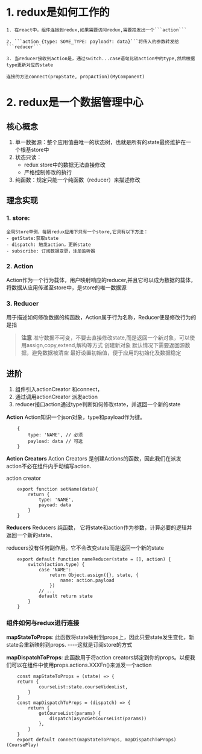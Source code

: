 # 1. redux是如何工作的

    1. 在react中，组件连接到redux,如果需要访问redux,需要拍发出一个```action```

    2. ```action {type: SOME_TYPE: payload?: data}```将传入的参数转发给```reducer```

    3. 当reducer接收到action是，通过switch...case语句比较action中的type,然后根据type更新对应的state

    连接的方法connect(propState, propAction)(MyComponent)

# 2. redux是一个数据管理中心

## 核心概念

1. 单一数据源：整个应用值由唯一的状态树，也就是所有的state最终维护在一个根基store中
2. 状态只读：
    - redux store中的数据无法直接修改
    - 严格控制修改的执行
3. 纯函数：规定只能一个纯函数（reducer）来描述修改

## 理念实现

### 1. store:

    全局Store单例，每隔redux应用下只有一个store,它具有以下方法：
    - getState:获取state
    - dispatch: 触发action，更新state
    - subscribe: 订阅数据变更，注册监听器

### 2. Action

Action作为一个行为载体，用户映射响应的reducer,并且它可以成为数据的载体，将数据从应用传递至store中，是store的唯一数据源

### 3. Reducer

用于描述如何修改数据的纯函数，Action属于行为名称，Reducer便是修改行为的是指

> **注意**
> 准守数据不可变，不要去直接修改state,而是返回一个新对象，可以使用assign,copy,extend,解构等方式 创建新对象
> 默认情况下需要返回源数据，避免数据被清空
> 最好设置初始值，便于应用的初始化及数据稳定

## 进阶

1. 组件引入actionCreator 和connect，
2. 通过调用actionCreator 派发action
3. reducer接口action通过type判断如何修改state，并返回一个新的state

**Action**
Action知识一个json对象，type和payload作为键。

```
    {
        type: 'NAME', // 必须
        payload: data // 可选
    }
```

**Action Creators**
Action Creators 是创建Actions的函数，因此我们在派发action不必在组件内手动编写action.

action creator

```
    export function setName(data){
        return {
            type: 'NAME',
            payoad: data
        }
    }
```

**Reducers**
Reducers 纯函数， 它将state和action作为参数，计算必要的逻辑并返回一个新的state、

reducers没有任何副作用。它不会改变state而是返回一个新的state

```
    export default function nameReducer(state = [], action) {
        switch(action.type) {
            case 'NAME':
                return Object.assign({}, state, {
                    name: action.payload
                })
            // ...
            default return state
        }
    }
```

### 组件如何与redux进行连接

**mapStateToProps**: 此函数将state映射到props上，因此只要state发生变化，新state会重新映射到props. ----这就是订阅store的方式

**mapDispatchToProps**: 此函数用于将action creators绑定到你的props。以便我们可以在组件中使用props.actions.XXXFn()来派发一个action

```
    const mapStateToProps = (state) => {
    return {
            courseList:state.courseVideoList,
        }
    }
    const mapDispatchToProps = (dispatch) => {
        return {
            getCourseList(params) {
                dispatch(asyncGetCourseList(params))
            },
        }
    }
    export default connect(mapStateToProps, mapDispatchToProps)(CoursePlay)

```
